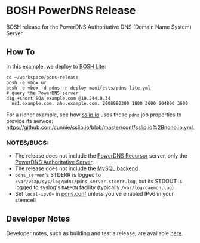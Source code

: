 # BOSH PowerDNS Release

BOSH release for the PowerDNS Authoritative DNS (Domain Name System) Server.

## How To

In this example, we deploy to [BOSH Lite](https://bosh.io/docs/bosh-lite/):

```
cd ~/workspace/pdns-release
bosh -e vbox ur
bosh -e vbox -d pdns -n deploy manifests/pdns-lite.yml
# query the PowerDNS server
dig +short SOA example.com @10.244.0.34
  ns1.example.com. ahu.example.com. 2008080300 1800 3600 604800 3600
```

For a richer example, see how [sslip.io](https://sslip.io/) uses these `pdns`
job properties to provide its service:
<https://github.com/cunnie/sslip.io/blob/master/conf/sslip.io%2Bnono.io.yml>.

### NOTES/BUGS:

- The release does not include the [PowerDNS
  Recursor](https://www.powerdns.com/recursor.html) server, only the [PowerDNS
  Authoritative Server](https://www.powerdns.com/auth.html).
- The release does not include the [MySQL
  backend](https://doc.powerdns.com/md/authoritative/).
- `pdns_server`'s STDERR is logged to
  `/var/vcap/sys/log/pdns/pdns_server.stderr.log`, but its STDOUT is logged to
  syslog's `DAEMON` facility (typically `/var/log/daemon.log`)
- Set `local-ipv6=` in [pdns.conf](https://github.com/PowerDNS/pdns/issues/4568)
  unless you've enabled IPv6 in your stemcell

## Developer Notes

Developer notes, such as building and test a release, are available [here](docs/DEVELOPER.md).
